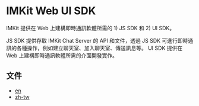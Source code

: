# IMKit Web UI SDK

IMKit 提供在 Web 上建構即時通訊軟體所需的 1) JS SDK 和 2) UI SDK。

JS SDK 提供存取 IMKit Chat Server 的 API 和文件，透過 JS SDK 可進行即時通訊的各種操作，例如建立聊天室、加入聊天室、傳送訊息等。
UI SDK 提供在 Web 上建構即時通訊軟體所需的介面開發實作。

## 文件
- [en](https://github.com/imkit/imkit-web-sdk/tree/master/docs/zh-tw)
- [zh-tw](https://github.com/imkit/imkit-web-sdk/tree/master/docs/zh-tw)
